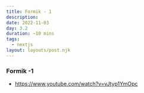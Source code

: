 ```yaml
---
title: Formik - 1
description: 
date: 2022-11-03
day: 3.2
duration: ~10 mins
tags:
  - nextjs
layout: layouts/post.njk
---
```


### Formik -1


* https://www.youtube.com/watch?v=vJtyp1YmOpc

